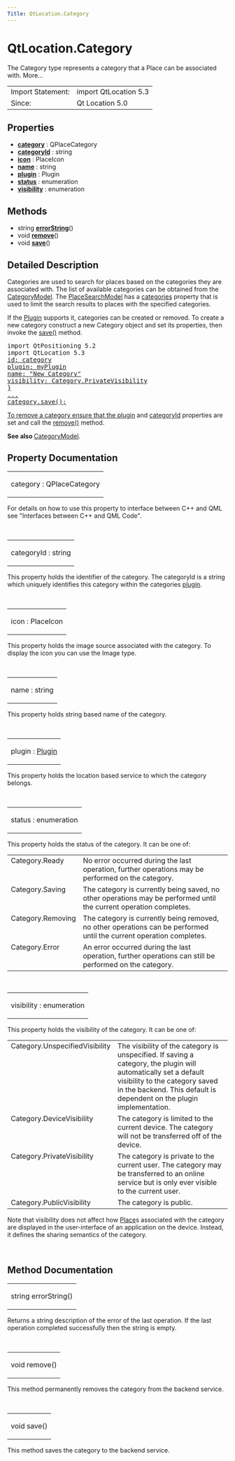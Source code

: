 ```yaml
---
Title: QtLocation.Category
---
```


# QtLocation.Category

<span class="subtitle"></span>
<!-- $$$Category-brief -->
<p>The Category type represents a category that a Place can be associated with. More...</p>
<!-- @@@Category -->
<table class="alignedsummary">
<tr><td class="memItemLeft rightAlign topAlign"> Import Statement:</td><td class="memItemRight bottomAlign"> import QtLocation 5.3</td></tr><tr><td class="memItemLeft rightAlign topAlign"> Since:</td><td class="memItemRight bottomAlign">  Qt Location 5.0</td></tr></table><ul>
</ul>
<h2 id="properties">Properties</h2>
<ul>
<li class="fn"><b><b><a href=#category-prop">category</a></b></b> : QPlaceCategory</li>
<li class="fn"><b><b><a href=#categoryId-prop">categoryId</a></b></b> : string</li>
<li class="fn"><b><b><a href=#icon-prop">icon</a></b></b> : PlaceIcon</li>
<li class="fn"><b><b><a href=#name-prop">name</a></b></b> : string</li>
<li class="fn"><b><b><a href=#plugin-prop">plugin</a></b></b> : Plugin</li>
<li class="fn"><b><b><a href=#status-prop">status</a></b></b> : enumeration</li>
<li class="fn"><b><b><a href=#visibility-prop">visibility</a></b></b> : enumeration</li>
</ul>
<h2 id="methods">Methods</h2>
<ul>
<li class="fn">string <b><b><a href=#errorString-method">errorString</a></b></b>()</li>
<li class="fn">void <b><b><a href=#remove-method">remove</a></b></b>()</li>
<li class="fn">void <b><b><a href=#save-method">save</a></b></b>()</li>
</ul>
<!-- $$$Category-description -->
<h2 id="details">Detailed Description</h2>
</p>
<p>Categories are used to search for places based on the categories they are associated with. The list of available categories can be obtained from the <a href="QtLocation.CategoryModel.md">CategoryModel</a>. The <a href="QtLocation.PlaceSearchModel.md">PlaceSearchModel</a> has a <a href="QtLocation.PlaceSearchModel.md#categories-prop">categories</a> property that is used to limit the search results to places with the specified categories.</p>
<p>If the <a href="QtLocation.location-places-qml.md#plugin">Plugin</a> supports it, categories can be created or removed. To create a new category construct a new Category object and set its properties, then invoke the <a href=#save-method">save()</a> method.</p>
<pre class="qml">import QtPositioning 5.2
import QtLocation 5.3
<span class="type"><a href=">Category</a></span> {
<span class="name">id</span>: <span class="name">category</span>
<span class="name">plugin</span>: <span class="name">myPlugin</span>
<span class="name">name</span>: <span class="string">&quot;New Category&quot;</span>
<span class="name">visibility</span>: <span class="name">Category</span>.<span class="name">PrivateVisibility</span>
}
...
<span class="name">category</span>.<span class="name">save</span>();</pre>
<p>To remove a category ensure that the <a href="QtLocation.location-places-qml.md#plugin">plugin</a> and <a href=#categoryId-prop">categoryId</a> properties are set and call the <a href=#remove-method">remove()</a> method.</p>
<p><b>See also </b><a href="QtLocation.CategoryModel.md">CategoryModel</a>.</p>
<!-- @@@Category -->
<h2>Property Documentation</h2>
<!-- $$$category -->
<table class="qmlname"><tr valign="top" id="category-prop"><td class="tblQmlPropNode"><p><span class="name">category</span> : <span class="type">QPlaceCategory</span></p></td></tr></table><p>For details on how to use this property to interface between C++ and QML see &quot;Interfaces between C++ and QML Code&quot;.</p>
<!-- @@@category -->
<br/>
<!-- $$$categoryId -->
<table class="qmlname"><tr valign="top" id="categoryId-prop"><td class="tblQmlPropNode"><p><span class="name">categoryId</span> : <span class="type">string</span></p></td></tr></table><p>This property holds the identifier of the category. The categoryId is a string which uniquely identifies this category within the categories <a href="QtLocation.location-places-qml.md#plugin">plugin</a>.</p>
<!-- @@@categoryId -->
<br/>
<!-- $$$icon -->
<table class="qmlname"><tr valign="top" id="icon-prop"><td class="tblQmlPropNode"><p><span class="name">icon</span> : <span class="type">PlaceIcon</span></p></td></tr></table><p>This property holds the image source associated with the category. To display the icon you can use the Image type.</p>
<!-- @@@icon -->
<br/>
<!-- $$$name -->
<table class="qmlname"><tr valign="top" id="name-prop"><td class="tblQmlPropNode"><p><span class="name">name</span> : <span class="type">string</span></p></td></tr></table><p>This property holds string based name of the category.</p>
<!-- @@@name -->
<br/>
<!-- $$$plugin -->
<table class="qmlname"><tr valign="top" id="plugin-prop"><td class="tblQmlPropNode"><p><span class="name">plugin</span> : <span class="type"><a href="QtLocation.Plugin.md">Plugin</a></span></p></td></tr></table><p>This property holds the location based service to which the category belongs.</p>
<!-- @@@plugin -->
<br/>
<!-- $$$status -->
<table class="qmlname"><tr valign="top" id="status-prop"><td class="tblQmlPropNode"><p><span class="name">status</span> : <span class="type">enumeration</span></p></td></tr></table><p>This property holds the status of the category. It can be one of:</p>
<table class="generic">
<tr valign="top"><td >Category.Ready</td><td >No error occurred during the last operation, further operations may be performed on the category.</td></tr>
<tr valign="top"><td >Category.Saving</td><td >The category is currently being saved, no other operations may be performed until the current operation completes.</td></tr>
<tr valign="top"><td >Category.Removing</td><td >The category is currently being removed, no other operations can be performed until the current operation completes.</td></tr>
<tr valign="top"><td >Category.Error</td><td >An error occurred during the last operation, further operations can still be performed on the category.</td></tr>
</table>
<!-- @@@status -->
<br/>
<!-- $$$visibility -->
<table class="qmlname"><tr valign="top" id="visibility-prop"><td class="tblQmlPropNode"><p><span class="name">visibility</span> : <span class="type">enumeration</span></p></td></tr></table><p>This property holds the visibility of the category. It can be one of:</p>
<table class="generic">
<tr valign="top"><td >Category.UnspecifiedVisibility</td><td >The visibility of the category is unspecified. If saving a category, the plugin will automatically set a default visibility to the category saved in the backend. This default is dependent on the plugin implementation.</td></tr>
<tr valign="top"><td >Category.DeviceVisibility</td><td >The category is limited to the current device. The category will not be transferred off of the device.</td></tr>
<tr valign="top"><td >Category.PrivateVisibility</td><td >The category is private to the current user. The category may be transferred to an online service but is only ever visible to the current user.</td></tr>
<tr valign="top"><td >Category.PublicVisibility</td><td >The category is public.</td></tr>
</table>
<p>Note that visibility does not affect how <a href="QtLocation.location-cpp-qml.md#place">Place</a>s associated with the category are displayed in the user-interface of an application on the device. Instead, it defines the sharing semantics of the category.</p>
<!-- @@@visibility -->
<br/>
<h2>Method Documentation</h2>
<!-- $$$errorString -->
<table class="qmlname"><tr valign="top" id="errorString-method"><td class="tblQmlFuncNode"><p><span class="type">string</span> <span class="name">errorString</span>()</p></td></tr></table><p>Returns a string description of the error of the last operation. If the last operation completed successfully then the string is empty.</p>
<!-- @@@errorString -->
<br/>
<!-- $$$remove -->
<table class="qmlname"><tr valign="top" id="remove-method"><td class="tblQmlFuncNode"><p><span class="type">void</span> <span class="name">remove</span>()</p></td></tr></table><p>This method permanently removes the category from the backend service.</p>
<!-- @@@remove -->
<br/>
<!-- $$$save -->
<table class="qmlname"><tr valign="top" id="save-method"><td class="tblQmlFuncNode"><p><span class="type">void</span> <span class="name">save</span>()</p></td></tr></table><p>This method saves the category to the backend service.</p>
<!-- @@@save -->
<br/>
